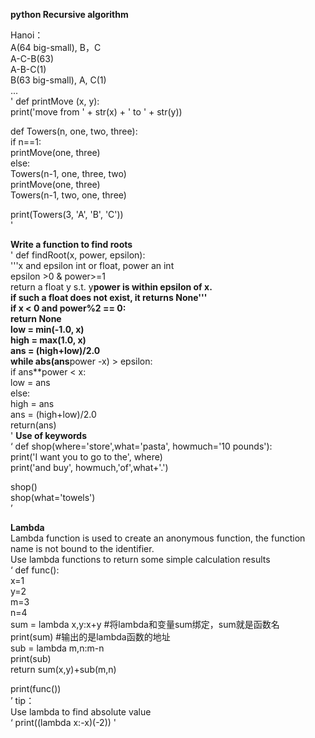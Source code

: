 **python Recursive algorithm** <br/>

Hanoi：<br/>
A(64 big-small), B，C<br/>
A-C-B(63)<br/>
A-B-C(1)<br/>
B(63 big-small), A, C(1)<br/>
...<br/>
'
def printMove (x, y):<br/>
    print('move from ' + str(x) +  ' to '  + str(y))<br/>

def Towers(n, one, two, three):<br/>
    if n==1:<br/>
        printMove(one, three)<br/>
    else:<br/>
       Towers(n-1, one, three, two)<br/>
       printMove(one, three)<br/>
       Towers(n-1, two, one, three)<br/>

print(Towers(3, 'A', 'B', 'C'))<br/>
'

**Write a function to find roots**<br/>
'
def findRoot(x, power, epsilon):<br/>
    '''x and epsilon int or float, power an int<br/>
    epsilon >0 & power>=1<br/>
    return a float y s.t. y**power is within epsilon of x.<br/>
    if such a float does not exist, it returns None'''<br/>
    if x < 0 and power%2 == 0:<br/>
        return None<br/>
    low = min(-1.0, x)<br/>
    high = max(1.0, x)<br/>
    ans = (high+low)/2.0<br/>
    while abs(ans**power -x) > epsilon:<br/>
       if ans**power < x:<br/>
           low = ans<br/>
       else:<br/>
           high = ans<br/>
       ans = (high+low)/2.0<br/>
    return(ans)<br/>
'
**Use of keywords**<br/>
‘
def shop(where='store',what='pasta', howmuch='10 pounds'):<br/>
    print('I want you to go to the', where)<br/>
    print('and buy', howmuch,'of',what+'.')<br/>

shop()<br/>
shop(what='towels')<br/>
’

**Lambda**<br/>
Lambda function is used to create an anonymous function, the function name is not bound to the identifier.<br/>
Use lambda functions to return some simple calculation results<br/>
‘
def func():<br/>
    x=1<br/>
    y=2<br/>
    m=3<br/>
    n=4<br/>
    sum = lambda x,y:x+y #将lambda和变量sum绑定，sum就是函数名<br/>
    print(sum)  #输出的是lambda函数的地址<br/>
    sub = lambda m,n:m-n<br/>
    print(sub)<br/>
    return sum(x,y)+sub(m,n)<br/>

print(func())<br/>
’
tip：<br/>
Use lambda to find absolute value<br/>
‘
print((lambda x:-x)(-2))
'

